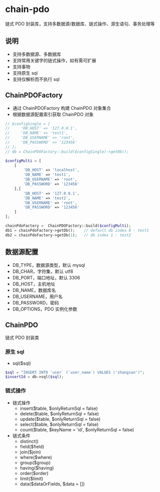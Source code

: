 # chain-pdo
链式 PDO 封装库，支持多数据源/数据库、链式操作、源生语句、事务处理等

## 说明
- 支持多数据源、多数据库
- 支持常用关键字的链式操作，如有需可扩展
- 支持事物
- 支持原生 sql
- 支持仅解析而不执行 sql

## ChainPDOFactory
- 通过 ChainPDOFactory 构建 ChainPDO 对象集合
- 根据数据源配置索引获取 ChainPDO 对象
```php
// $configSingle = [
//     'DB_HOST' => '127.0.0.1',
//     'DB_NAME' => 'test1',
//     'DB_USERNAME' => 'root',
//     'DB_PASSWORD' => '123456'
// ];
// db = ChainPDOFactory::build($configSingle)->getDb();

$configMulti = [
    [
        'DB_HOST' => 'localhost',
        'DB_NAME' => 'test1',
        'DB_USERNAME' => 'root',
        'DB_PASSWORD' => '123456'
    ],[
        'DB_HOST' => '127.0.0.1',
        'DB_NAME' => 'test2',
        'DB_USERNAME' => 'root',
        'DB_PASSWORD' => '123456'
    ]
];

chainPdoFactory =  ChainPDOFactory::build($configMulti);
db1 = chainPdoFactory->getDb();    // default db index 0 - test1
db2 = chainPdoFactory->getDb(1);   // db index 1 - test2
```
## 数据源配置
- DB_TYPE，数据源类型，默认 mysql
- DB_CHAR，字符集，默认 utf8
- DB_PORT，端口地址，默认 3306
- DB_HOST，主机地址
- DB_NAME，数据库名
- DB_USERNAME，用户名
- DB_PASSWORD，密码
- DB_OPTIONS，PDO 实例化参数

## ChainPDO
链式 PDO 封装类

### 原生 sql
- sql($sql)
```php
$sql = "INSERT INTO `user` (`user_name`) VALUES ('zhangsan')";
$insertId = db->sql($sql);
```

### 链式操作
- 链式操作
  - insert($table, $onlyReturnSql = false)
  - delete($table, $onlyReturnSql = false)
  - update($table, $onlyReturnSql = false)
  - select($table, $onlyReturnSql = false)
  - count($table, $keyName = 'id', $onlyReturnSql = false)
- 链式条件
  - distinct()
  - field($field)
  - join($join)
  - where($where)
  - group($group)
  - having($having)
  - order($order)
  - limit($limit)
  - data($dataOrFields, $data = [])
```php

```







